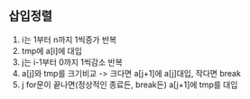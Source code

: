 ## 삽입정렬

1. i는 1부터 n까지 1씩증가 반복
2. tmp에 a[i]에 대입
3. j는 i-1부터 0까지 1씩감소 반복 
4. a[j]와 tmp를 크기비교 -> 크다면 a[j+1]에 a[j]대입, 작다면 break
5. j for문이 끝나면(정상적인 종료든, break든) a[j+1]에 tmp를 대입


